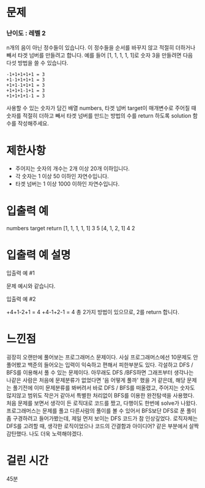 # 문제

### 난이도 : 레벨 2

n개의 음이 아닌 정수들이 있습니다. 이 정수들을 순서를 바꾸지 않고 적절히 더하거나 빼서 타겟 넘버를 만들려고 합니다. 예를 들어 [1, 1, 1, 1, 1]로 숫자 3을 만들려면 다음 다섯 방법을 쓸 수 있습니다.

    -1+1+1+1+1 = 3
    +1-1+1+1+1 = 3
    +1+1-1+1+1 = 3
    +1+1+1-1+1 = 3
    +1+1+1+1-1 = 3

사용할 수 있는 숫자가 담긴 배열 numbers, 타겟 넘버 target이 매개변수로 주어질 때 숫자를 적절히 더하고 빼서 타겟 넘버를 만드는 방법의 수를 return 하도록 solution 함수를 작성해주세요.

# 제한사항

- 주어지는 숫자의 개수는 2개 이상 20개 이하입니다.
- 각 숫자는 1 이상 50 이하인 자연수입니다.
- 타겟 넘버는 1 이상 1000 이하인 자연수입니다.

# 입출력 예

numbers target return
[1, 1, 1, 1, 1] 3 5
[4, 1, 2, 1] 4 2

# 입출력 예 설명

입출력 예 #1

문제 예시와 같습니다.

입출력 예 #2

+4+1-2+1 = 4
+4-1+2-1 = 4
총 2가지 방법이 있으므로, 2를 return 합니다.

# 느낀점

굉장히 오랜만에 풀어보는 프로그래머스 문제이다. 사실 프로그래머스에선 10문제도 안풀어봤고 백준의 들어오는 입력이 익숙하고 편해서 피한부분도 있다. 각설하고 DFS / BFS를 이용해서 풀 수 있는 문제이다. 아무래도 DFS /BFS하면 그래프부터 생각나는 나같은 사람은 처음에 문제분류가 없었다면 '음 어떻게 풀까' 했을 거 같은데, 해당 문제는 풀기전에 이미 문제분류를 봐버려서 바로 DFS / BFS를 떠올렸고, 주어지는 숫자도 많지않고 범위도 작은거 같아서 특별한 처리없이 BFS를 이용한 완전탐색을 사용했다. 처음 문제를 보면서 생각이 든 로직대로 코드를 짰고, 다행이도 한번에 solve가 나왔다.
프로그래머스는 문제를 풀고 다른사람의 풀이를 볼 수 있어서 BFS보단 DFS로 푼 풀이좀 구경하려고 들어가봤는데, 제일 먼저 보이는 DFS 코드가 참 인상깊었다. 로직자체는 DFS를 고려할 때, 생각한 로직이었으나 코드의 간결함과 아이디어? 같은 부분에서 살짝 감탄했다. 나도 더욱 노력해야겠다.

# 걸린 시간

45분
